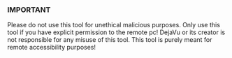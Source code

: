 ### IMPORTANT
Please do not use this tool for unethical malicious purposes. Only use this tool if you have explicit permission to the remote pc!
DejaVu or its creator is not responsible for any misuse of this tool.
This tool is purely meant for remote accessibility purposes!
